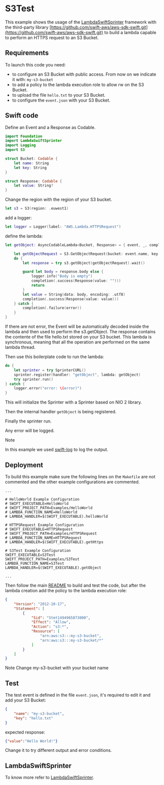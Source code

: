 # S3Test

This example shows the usage of the [LambdaSwiftSprinter](https://github.com/swift-sprinter/aws-lambda-swift-sprinter-core) framework with the third-party library [https://github.com/swift-aws/aws-sdk-swift.git](https://github.com/swift-aws/aws-sdk-swift.git) to build a lambda capable to perform an HTTPS request to an S3 Bucket.

## Requirements

To launch this code you need:
- to configure an S3 Bucket with public access. From now on we indicate it with: `my-s3-bucket`
- to add a policy to the lambda execution role to allow rw on the S3 Bucket.
- to upload the file `hello.txt` to your S3 Bucket.
- to configure the `event.json` with your S3 Bucket.

## Swift code

Define an Event and a Response as Codable.
```swift
import Foundation
import LambdaSwiftSprinter
import Logging
import S3

struct Bucket: Codable {
    let name: String
    let key: String
}

struct Response: Codable {
    let value: String?
}
```

Change the region with the region of your S3 bucket.

```swift
let s3 = S3(region: .euwest1)
```

add a logger:
```swift
let logger = Logger(label: "AWS.Lambda.HTTPSRequest")
```

define the lambda:
```swift
let getObject: AsyncCodableLambda<Bucket, Response> = { event, _, completion in

    let getObjectRequest = S3.GetObjectRequest(bucket: event.name, key: event.key)
    do {
        let response = try s3.getObject(getObjectRequest).wait()

        guard let body = response.body else {
            logger.info("Body is empty")
            completion(.success(Response(value: "")))
            return
        }
        let value = String(data: body, encoding: .utf8)
        completion(.success(Response(value: value)))
    } catch {
        completion(.failure(error))
    }
}
```

If there are not error, the Event will be automatically decoded inside the lambda and then used to perform the s3.getObject.
The response contains the contente of the file hello.txt stored on your S3 bucket.
This lambda is synchronous, meaning that all the operation are performed on the same lambda thread.

Then use this boilerplate code to run the lambda:
```swift
do {
    let sprinter = try SprinterCURL()
    sprinter.register(handler: "getObject", lambda: getObject)
    try sprinter.run()
} catch {
    logger.error("error: \(error)")
}

```

This will initialize the Sprinter with a Sprinter based on NIO 2 library.

Then the internal handler `getObject` is being registered.

Finally the sprinter run.

Any error will be logged.

Note

In this example we used [swift-log](https://github.com/apple/swift-log.git) to log the output.

## Deployment

To build this example make sure the following lines on the `Makefile` are not commented and the other example configurations are commented.

```
...

# HelloWorld Example Configuration
# SWIFT_EXECUTABLE=HelloWorld
# SWIFT_PROJECT_PATH=Examples/HelloWorld
# LAMBDA_FUNCTION_NAME=HelloWorld
# LAMBDA_HANDLER=$(SWIFT_EXECUTABLE).helloWorld

# HTTPSRequest Example Configuration
# SWIFT_EXECUTABLE=HTTPSRequest
# SWIFT_PROJECT_PATH=Examples/HTTPSRequest
# LAMBDA_FUNCTION_NAME=HTTPSRequest
# LAMBDA_HANDLER=$(SWIFT_EXECUTABLE).getHttps

# S3Test Example Configuration
SWIFT_EXECUTABLE=S3Test
SWIFT_PROJECT_PATH=Examples/S3Test
LAMBDA_FUNCTION_NAME=S3Test
LAMBDA_HANDLER=$(SWIFT_EXECUTABLE).getObject

...
```

Then follow the main [README](https://github.com/swift-sprinter/aws-lambda-swift-sprinter) to build and test the code, but after the lambda creation add the policy to the lambda execution role:


```json
{
    "Version": "2012-10-17",
    "Statement": [
        {
            "Sid": "Stmt1494965873000",
            "Effect": "Allow",
            "Action": "s3:*",
            "Resource": [
                "arn:aws:s3:::my-s3-bucket",
                "arn:aws:s3:::my-s3-bucket/*"
            ]
        }
    ]
}
```

Note
Change my-s3-bucket with your bucket name

## Test

The test event is defined in the file `event.json`, it's required to edit it and add your S3 Bucket:
```json
{
    "name": "my-s3-bucket",
    "key": "hello.txt"
}
```

expected response:

```json
{"value":"Hello World!"}
```

Change it to try different output and error conditions.

## LambdaSwiftSprinter

To know more refer to [LambdaSwiftSprinter](https://github.com/swift-sprinter/aws-lambda-swift-sprinter-core).

